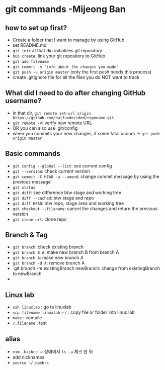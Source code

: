 # git commands -Mijeong Ban

## how to set up first? 
- Create a folder that I want to manage by using GitHub
- set README.md
- `git init` at that dir: initializes git repository
- `hub create`: link your git repository to GitHub
- `git add filename`
- `git commit -m "info about the changes you made"`
- `git push -u origin master` (only the first push needs this process) 
- create .gitignore file for all the files you do NOT want to track

## What did I need to do after changing GitHub username?
- in that dir, `git remote set-url origin https://github.com/halfundecided/reponame.git`
- `git remote -v`: verify new remote URL
- OR you can also use .git/config
- when you commits your new changes, if some fatal occurs -> `git push origin master`

## Basic commands 
- `git config --global --list`: see current config 
- `git --version`: check current version
- `git commit -C HEAD -a --amend`: change commit message by using the previous message`
- `git status`
- `git diff`: see difference btw stage and working tree
- `git diff --cached`: btw stage and repo
- `git diff HEAD`: btw repo, stage area and working tree
- `git checkout --filename`: cancel the changes and return the previous version
- `git clone url`: clone repo


## Branch & Tag
- `git branch`: check existing branch
- `git branch B A`: make new branch B from branch A
- `git branch A`: make new branch A
- `git branch -d A`: remove branch A
- `git branch -m existingBranch newBranch: change from existingBranch to newBranch
- 





## Linux lab
- `ssh linuxlab` : go to linuxlab  
- `scp filename linuxlab:~/` : copy file or folder into linux lab
- `make` : compile
- `/.filename` : test

## alias
- `vim .bashrc`: ~ 상태에서 `ls -a` 체크 한 뒤
- add nicknames 
- `source ~/.bashrc`
 
